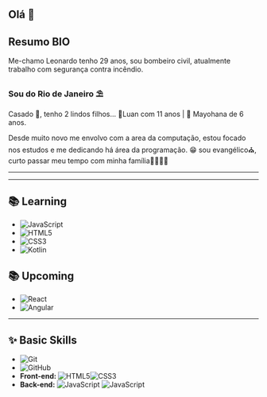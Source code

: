 ## Olá 👋

## Resumo BIO

Me-chamo Leonardo tenho 29 anos, sou bombeiro civil, atualmente trabalho com segurança contra incêndio.
### Sou do Rio de Janeiro ⛱

Casado 💏, tenho 2 lindos filhos... 
🤴Luan com 11 anos | 👸 Mayohana de 6 anos.

Desde muito novo me envolvo com a area da computação, estou focado nos estudos e me dedicando há área da programação. 😁
sou evangélico⛪, curto passar meu tempo com minha família👨‍👩‍👧‍👦

---------------------------

---------------------------

## 📚 Learning
- ![JavaScript](https://img.shields.io/badge/JavaScript-9091?style=for-the-badge&logo=javascript)
- ![HTML5](https://img.shields.io/badge/HTML5-9091?style=for-the-badge&logo=html5)
- ![CSS3](https://img.shields.io/badge/CSS3-9091?style=for-the-badge&logo=css3&logoColor=264CE4)
- ![Kotlin](https://img.shields.io/badge/Kotlin-9091?style=for-the-badge&logo=kotlin)

## 📚 Upcoming
- ![React](https://img.shields.io/badge/React-9091?style=for-the-badge&logo=react)
- ![Angular](https://img.shields.io/badge/Angular-9091?style=for-the-badge&logo=angular&logoColor=C3002F)
----------
## ✨  Basic Skills
- ![Git](https://img.shields.io/badge/Git-000?style=for-the-badge&logo=git&logoColor=C3002F)
- ![GitHub](https://img.shields.io/badge/GitHub-000?style=for-the-badge&logo=github&logoColor=C3002F)
- **Front-end:** ![HTML5](https://img.shields.io/badge/HTML5-000?style=for-the-badge&logo=html5)![CSS3](https://img.shields.io/badge/CSS3-000?style=for-the-badge&logo=css3&logoColor=264CE4)
- **Back-end:** ![JavaScript](https://img.shields.io/badge/Node.js-000?style=for-the-badge&logo=node.js)
    ![JavaScript](https://img.shields.io/badge/JavaScript-000?style=for-the-badge&logo=javascript)
